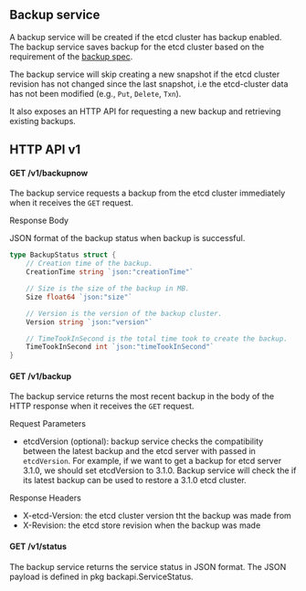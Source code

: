 ## Backup service

A backup service will be created if the etcd cluster has backup enabled.
The backup service saves backup for the etcd cluster based on the requirement of the [backup spec](https://github.com/coreos/etcd-operator/blob/3ec1a1d38e0fc91a2e757ed322227c6816e5f110/example/example-etcd-cluster-with-backup.yaml#L8-L12).

The backup service will skip creating a new snapshot if the etcd cluster revision has not changed since the last snapshot, i.e the etcd-cluster data has not been modified (e.g., `Put`, `Delete`, `Txn`).

It also exposes an HTTP API for requesting a new backup and retrieving existing backups.

## HTTP API v1

#### GET /v1/backupnow

The backup service requests a backup from the etcd cluster immediately when it receives the `GET` request.

Response Body

JSON format of the backup status when backup is successful.

``` go
type BackupStatus struct {
	// Creation time of the backup.
	CreationTime string `json:"creationTime"`

	// Size is the size of the backup in MB.
	Size float64 `json:"size"`

	// Version is the version of the backup cluster.
	Version string `json:"version"`

	// TimeTookInSecond is the total time took to create the backup.
	TimeTookInSecond int `json:"timeTookInSecond"`
}
```

#### GET /v1/backup

The backup service returns the most recent backup in the body of the HTTP response when it receives the `GET` request.

Request Parameters

- etcdVersion (optional): backup service checks the compatibility between the latest backup and the etcd server with passed in `etcdVersion`.
For example, if we want to get a backup for etcd server 3.1.0, we should set etcdVersion to 3.1.0. Backup service will check the if its latest backup can be used to restore a 3.1.0 etcd cluster.

Response Headers

- X-etcd-Version: the etcd cluster version tht the backup was made from
- X-Revision: the etcd store revision when the backup was made

#### GET /v1/status

The backup service returns the service status in JSON format. The JSON payload is defined in pkg backapi.ServiceStatus.
